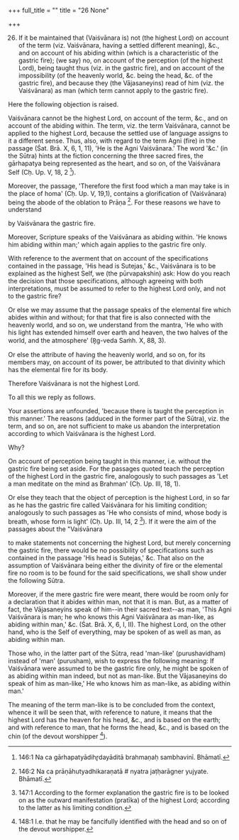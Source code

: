 +++
full_title = ""
title = "26 None"

+++


26. If it be maintained that (Vaiśvānara is) not (the highest Lord) on account of the term (viz. Vaiśvānara, having a settled different meaning), &c., and on account of his abiding within (which is a characteristic of the gastric fire); (we say) no, on account of the perception (of the highest Lord), being taught thus (viz. in the gastric fire), and on account of the impossibility (of the heavenly world, &c. being the head, &c. of the gastric fire), and because they (the Vājasaneyins) read of him (viz. the Vaiśvānara) as man (which term cannot apply to the gastric fire).

Here the following objection is raised.

Vaiśvānara cannot be the highest Lord, on account of the term, &c., and on account of the abiding within. The term, viz. the term Vaiśvānara, cannot be applied to the highest Lord, because the settled use of language assigns to it a different sense. Thus, also, with regard to the term Agni (fire) in the passage (Śat. Brā. X, 6, 1, 11), 'He is the Agni Vaiśvānara.' The word '&c.' (in the Sūtra) hints at the fiction concerning the three sacred fires, the gārhapatya being represented as the heart, and so on, of the Vaiśvānara Self (Cḥ. Up. V, 18, 2 [^fn_160]).

Moreover, the passage, 'Therefore the first food which a man may take is in the place of homa' (Cḥ. Up. V, 19,1), contains a glorification of (Vaiśvānara) being the abode of the oblation to Prāṇa [^fn_161]. For these reasons we have to understand

[^fn_160]: 146:1 Na ca gārhapatyādihr̥dayāditā brahmaṇaḥ sambhavinī. Bhāmatī.

[^fn_161]: 146:2 Na ca prāṇāhutyadhikaraṇatā # nyatra jaṭḥarāgner yujyate. Bhāmatī.

by Vaiśvānara the gastric fire.

Moreover, Scripture speaks of the Vaiśvānara as abiding within. 'He knows him abiding within man;' which again applies to the gastric fire only.

With reference to the averment that on account of the specifications contained in the passage, 'His head is Sutejas,' &c., Vaiśvānara is to be explained as the highest Self, we (the pūrvapakshin) ask: How do you reach the decision that those specifications, although agreeing with both interpretations, must be assumed to refer to the highest Lord only, and not to the gastric fire?

Or else we may assume that the passage speaks of the elemental fire which abides within and without; for that that fire is also connected with the heavenly world, and so on, we understand from the mantra, 'He who with his light has extended himself over earth and heaven, the two halves of the world, and the atmosphere' (R̥g-veda Saṁh. X, 88, 3).

Or else the attribute of having the heavenly world, and so on, for its members may, on account of its power, be attributed to that divinity which has the elemental fire for its body.

Therefore Vaiśvānara is not the highest Lord.

To all this we reply as follows.

Your assertions are unfounded, 'because there is taught the perception in this manner.' The reasons (adduced in the former part of the Sūtra), viz. the term, and so on, are not sufficient to make us abandon the interpretation according to which Vaiśvānara is the highest Lord.

Why?

On account of perception being taught in this manner, i.e. without the gastric fire being set aside. For the passages quoted teach the perception of the highest Lord in the gastric fire, analogously to such passages as 'Let a man meditate on the mind as Brahman' (Cḥ. Up. III, 18, 1).

Or else they teach that the object of perception is the highest Lord, in so far as he has the gastric fire called Vaiśvānara for his limiting condition; analogously to such passages as 'He who consists of mind, whose body is breath, whose form is light' (Cḥ. Up. III, 14, 2 [^fn_162]). If it were the aim of the passages about the "Vaiśvānara

[^fn_162]: 147:1 According to the former explanation the gastric fire is to be looked on as the outward manifestation (pratīka) of the highest Lord; according to the latter as his limiting condition.

to make statements not concerning the highest Lord, but merely concerning the gastric fire, there would be no possibility of specifications such as contained in the passage 'His head is Sutejas,' &c. That also on the assumption of Vaiśvānara being either the divinity of fire or the elemental fire no room is to be found for the said specifications, we shall show under the following Sūtra.

Moreover, if the mere gastric fire were meant, there would be room only for a declaration that it abides within man, not that it is man. But, as a matter of fact, the Vājasaneyins speak of him--in their sacred text--as man, 'This Agni Vaiśvānara is man; he who knows this Agni Vaiśvānara as man-like, as abiding within man,' &c. (Śat. Brā. X, 6, I, II). The highest Lord, on the other hand, who is the Self of everything, may be spoken of as well as man, as abiding within man.

Those who, in the latter part of the Sūtra, read 'man-like' (purushavidham) instead of 'man' (purusham), wish to express the following meaning: If Vaiśvānara were assumed to be the gastric fire only, he might be spoken of as abiding within man indeed, but not as man-like. But the Vājasaneyins do speak of him as man-like,' He who knows him as man-like, as abiding within man.'

The meaning of the term man-like is to be concluded from the context, whence it will be seen that, with reference to nature, it means that the highest Lord has the heaven for his head, &c., and is based on the earth; and with reference to man, that he forms the head, &c., and is based on the chin (of the devout worshipper [^fn_163]).

[^fn_163]: 148:1 I.e. that he may be fancifully identified with the head and so on of the devout worshipper.


